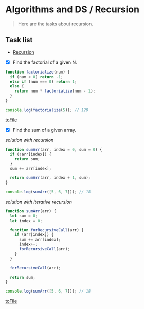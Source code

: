 # Algorithms and DS / Recursion

> Here are the tasks about recursion.

## Task list

- [Recursion](https://github.com/Vahan11/ACA-Lessons/tree/main/Lessons/lesson-18-27-05-2021/recursion)

- [x] Find the factorial of a given N.

```Javascript
function factorialize(num) {
  if (num < 0) return -1;
  else if (num === 0) return 1;
  else {
    return num * factorialize(num - 1);
  }
}

console.log(factorialize(5)); // 120
```
[toFile](https://github.com/Vahan11/ACA-Lessons/blob/main/lesson-18-27-05-2021/recursion/factorial.js)

- [x] Find the sum of a given array.

_solution with recursion_

```Javascript
function sumArr(arr, index = 0, sum = 0) {
  if (!arr[index]) {
    return sum;
  }
  sum += arr[index];

  return sumArr(arr, index + 1, sum);
}

console.log(sumArr([5, 6, 7])); // 18
```
_solution with iterative recursion_
```Javascript
function sumArr(arr) {
  let sum = 0;
  let index = 0;

  function forRecursiveCall(arr) {
    if (arr[index]) {
      sum += arr[index];
      index++;
      forRecursiveCall(arr);
    }
  }

  forRecursiveCall(arr);

  return sum;
}

console.log(sumArr([5, 6, 7])); // 18
```

[toFile](https://github.com/Vahan11/ACA-Lessons/blob/main/lesson-18-27-05-2021/recursion/sum-array.js)